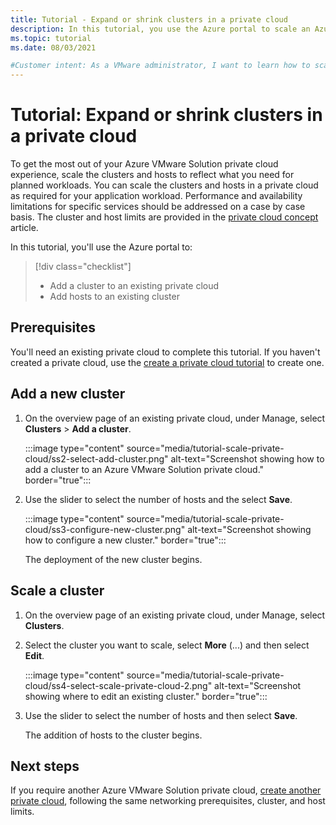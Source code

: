 ```yaml
---
title: Tutorial - Expand or shrink clusters in a private cloud
description: In this tutorial, you use the Azure portal to scale an Azure VMware Solution private cloud.
ms.topic: tutorial
ms.date: 08/03/2021

#Customer intent: As a VMware administrator, I want to learn how to scale an Azure VMware Solution private cloud in the Azure portal.
---
```


# Tutorial: Expand or shrink clusters in a private cloud

To get the most out of your Azure VMware Solution private cloud experience, scale the clusters and hosts to reflect what you need for planned workloads. You can scale the clusters and hosts in a private cloud as required for your application workload. Performance and availability limitations for specific services should be addressed on a case by case basis. The cluster and host limits are provided in the [private cloud concept](concepts-private-clouds-clusters.md) article.

In this tutorial, you'll use the Azure portal to:

> [!div class="checklist"]
> * Add a cluster to an existing private cloud
> * Add hosts to an existing cluster

## Prerequisites

You'll need an existing private cloud to complete this tutorial. If you haven't created a private cloud, use the [create a private cloud tutorial](tutorial-create-private-cloud.md) to create one. 

## Add a new cluster

1. On the overview page of an existing private cloud, under Manage, select **Clusters** > **Add a cluster**.

   :::image type="content" source="media/tutorial-scale-private-cloud/ss2-select-add-cluster.png" alt-text="Screenshot showing how to add a cluster to an Azure VMware Solution private cloud." border="true":::

1. Use the slider to select the number of hosts and the select **Save**.

   :::image type="content" source="media/tutorial-scale-private-cloud/ss3-configure-new-cluster.png" alt-text="Screenshot showing how to configure a new cluster." border="true":::

   The deployment of the new cluster begins.

## Scale a cluster 

1. On the overview page of an existing private cloud, under Manage, select **Clusters**.

1. Select the cluster you want to scale, select **More** (...) and then select **Edit**.

   :::image type="content" source="media/tutorial-scale-private-cloud/ss4-select-scale-private-cloud-2.png" alt-text="Screenshot showing where to edit an existing cluster." border="true":::

1. Use the slider to select the number of hosts and then select **Save**.

   The addition of hosts to the cluster begins.

## Next steps

If you require another Azure VMware Solution private cloud, [create another private cloud](tutorial-create-private-cloud.md), following the same networking prerequisites, cluster, and host limits.

<!-- LINKS - external-->

<!-- LINKS - internal -->
